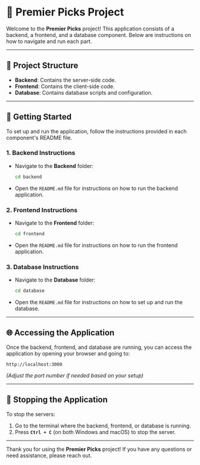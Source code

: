 # 🌟 **Premier Picks Project**

Welcome to the **Premier Picks** project! This application consists of a backend, a frontend, and a database component. Below are instructions on how to navigate and run each part.

---

## 📁 **Project Structure**

- **Backend**: Contains the server-side code.  
- **Frontend**: Contains the client-side code.  
- **Database**: Contains database scripts and configuration.

---

## 🔗 **Getting Started**

To set up and run the application, follow the instructions provided in each component's README file.

### 1. **Backend Instructions**
- Navigate to the **Backend** folder:
  ```bash
  cd backend
  ```
- Open the `README.md` file for instructions on how to run the backend application.

### 2. **Frontend Instructions**
- Navigate to the **Frontend** folder:
  ```bash
  cd frontend
  ```
- Open the `README.md` file for instructions on how to run the frontend application.

### 3. **Database Instructions**
- Navigate to the **Database** folder:
  ```bash
  cd database
  ```
- Open the `README.md` file for instructions on how to set up and run the database.

---

## 🌐 **Accessing the Application**
Once the backend, frontend, and database are running, you can access the application by opening your browser and going to:
```
http://localhost:3000
```
*(Adjust the port number if needed based on your setup)*

---

## 🛑 **Stopping the Application**
To stop the servers:
1. Go to the terminal where the backend, frontend, or database is running.
2. Press **`Ctrl + C`** (on both Windows and macOS) to stop the server.

---

Thank you for using the **Premier Picks** project! If you have any questions or need assistance, please reach out.
